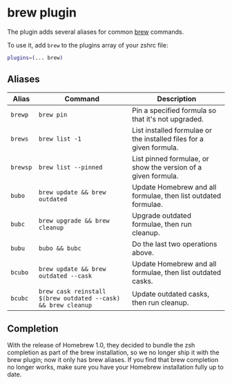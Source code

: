 # brew plugin

The plugin adds several aliases for common [brew](https://brew.sh) commands.

To use it, add `brew` to the plugins array of your zshrc file:

```zsh
plugins=(... brew)
```

## Aliases

| Alias    | Command                                                       | Description                                                         |
|----------|-------------------------------------------------------------  |---------------------------------------------------------------------|
| `brewp`  | `brew pin`                                                    | Pin a specified formula so that it's not upgraded.                  |
| `brews`  | `brew list -1`                                                | List installed formulae or the installed files for a given formula. |
| `brewsp` | `brew list --pinned`                                          | List pinned formulae, or show the version of a given formula.       |
| `bubo`   | `brew update && brew outdated`                                | Update Homebrew and all formulae, then list outdated formulae.      |
| `bubc`   | `brew upgrade && brew cleanup`                                | Upgrade outdated formulae, then run cleanup.                        |
| `bubu`   | `bubo && bubc`                                                | Do the last two operations above.                                   |
| `bcubo`  | `brew update && brew outdated --cask`                         | Update Homebrew and all formulae, then list outdated casks.        |
| `bcubc`  | `brew cask reinstall $(brew outdated --cask) && brew cleanup` | Update outdated casks, then run cleanup.                            |

## Completion

With the release of Homebrew 1.0, they decided to bundle the zsh completion as part of the
brew installation, so we no longer ship it with the brew plugin; now it only has brew
aliases. If you find that brew completion no longer works, make sure you have your Homebrew
installation fully up to date.
